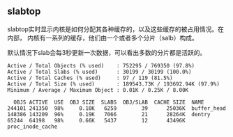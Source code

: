 
## slabtop

slabtop实时显示内核是如何分配其各种缓存的，以及这些缓存的被占用情况。在内部，
内核有一系列的缓存，他们由一个或者多个分片（salb）构成。

默认情况下slab会每3秒更新一次数据，可以看出多数的分片都是活跃的。

```
Active / Total Objects (% used)    : 752295 / 769350 (97.8%)
Active / Total Slabs (% used)      : 30199 / 30199 (100.0%)
Active / Total Caches (% used)     : 97 / 119 (81.5%)
Active / Total Size (% used)       : 189543.73K / 193692.94K (97.9%)
Minimum / Average / Maximum Object : 0.01K / 0.25K / 8.00K

  OBJS ACTIVE  USE  OBJ SIZE  SLABS  OBJ/SLAB  CACHE SIZE  NAME
244101 241350  98%     0.10K   6259        39      25036K  buffer_head
148386 143209  96%     0.19K   7066        21      28264K  dentry
65244  64198   98%     0.66K   5437        12      43496K  proc_inode_cache

```
